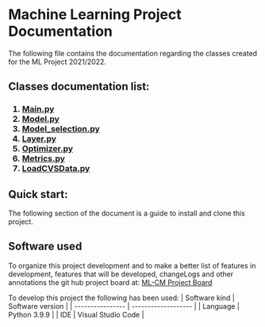 # Machine Learning Project Documentation
<p>
The following file contains the documentation regarding the classes created for the ML Project 2021/2022.
</p>

<p>
<h2>
Classes documentation list:
</h2>
<h3>

1. [Main.py](.\docs\mainDoc.md)
2. [Model.py](.\docs\ModelDoc.md)
3. [Model_selection.py](.\model_selectionDoc.md)
4. [Layer.py](.\docs\layerDoc.md)
5. [Optimizer.py](.\docs\OptimizersDoc.md)
6. [Metrics.py](.\docs\metricsDoc.md)
7. [LoadCVSData.py](.\docs\loadCSVDataDoc.md)

</h3>

</p>

<p>
<h2>
 Quick start:
</h2>

The following section of the document is a guide to install and clone this project.


</p>


<p>
<h2>
 Software used
</h2>

To organize this project development and to make a better list of features in development, features that will be developed, changeLogs and other annotations the git hub project board at: [ML-CM Project Board ](https://github.com/Giacomo-Antonioli/Machine_Learning_Project/projects/1)

To develop this project the following has been used:
| Software kind     | Software version     |
| ----------------  | -------------------  | 
| Language          | Python 3.9.9         |
| IDE               | Visual Studio Code   | 

</p>